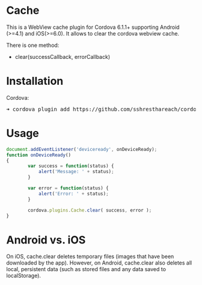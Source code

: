Cache
=============

This is a WebView cache plugin for Cordova 6.1.1+ supporting Android (>=4.1) and iOS(>=6.0).
It allows to clear the cordova webview cache.

There is one method:

* clear(successCallback, errorCallback)

Installation
======
Cordova:

<pre>
➜ cordova plugin add https://github.com/sshresthareach/cordova-plugin-cache.git
</pre>

Usage
====
```javascript
document.addEventListener('deviceready', onDeviceReady);
function onDeviceReady()
{
        var success = function(status) {
            alert('Message: ' + status);
        }

        var error = function(status) {
            alert('Error: ' + status);
        }

        cordova.plugins.Cache.clear( success, error );
}
```

Android vs. iOS
======

On iOS, cache.clear deletes temporary files (images that have been downloaded by the app). However, on Android, cache.clear also deletes all local, persistent data (such as stored files and any data saved to localStorage).
